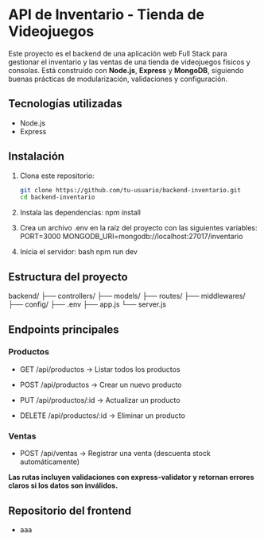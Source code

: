 # API de Inventario - Tienda de Videojuegos

Este proyecto es el backend de una aplicación web Full Stack para gestionar el inventario y las ventas de una tienda de videojuegos físicos y consolas. Está construido con **Node.js**, **Express** y **MongoDB**, siguiendo buenas prácticas de modularización, validaciones y configuración.

## Tecnologías utilizadas

- Node.js
- Express

## Instalación

1. Clona este repositorio:
   ```bash
   git clone https://github.com/tu-usuario/backend-inventario.git
   cd backend-inventario

2. Instala las dependencias:
npm install

3. Crea un archivo .env en la raíz del proyecto con las siguientes variables:
PORT=3000
MONGODB_URI=mongodb://localhost:27017/inventario

4. Inicia el servidor:
bash
npm run dev

## Estructura del proyecto
backend/
├── controllers/
├── models/
├── routes/
├── middlewares/
├── config/
├── .env
├── app.js
└── server.js

## Endpoints principales

### Productos
- GET /api/productos → Listar todos los productos

- POST /api/productos → Crear un nuevo producto

- PUT /api/productos/:id → Actualizar un producto

- DELETE /api/productos/:id → Eliminar un producto

### Ventas
- POST /api/ventas → Registrar una venta (descuenta stock automáticamente)

**Las rutas incluyen validaciones con express-validator y retornan errores claros si los datos son inválidos.**

## Repositorio del frontend
- aaa
